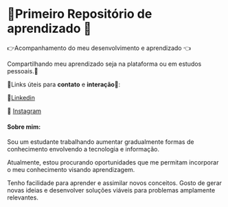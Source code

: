 # :star2:Primeiro Repositório de aprendizado :star2:
:point_right:Acompanhamento do meu desenvolvimento e aprendizado :point_left:

Compartilhando meu aprendizado seja na plataforma ou em estudos pessoais.:purple_heart:

:purple_heart:Links úteis para **contato** e **interação:purple_heart:**:

:link:[Linkedin](https://www.linkedin.com/in/luan-alvarez-1499a7224/)

:link: [Instagram](https://www.instagram.com/alvrz_luann/)

#### Sobre mim:

Sou um estudante trabalhando aumentar gradualmente formas de conhecimento envolvendo a tecnologia e informação. 

Atualmente, estou procurando oportunidades que me permitam incorporar o meu conhecimento visando aprendizagem. 

Tenho facilidade para aprender e assimilar novos conceitos. Gosto de gerar novas ideias e desenvolver soluções viáveis para problemas amplamente relevantes.

